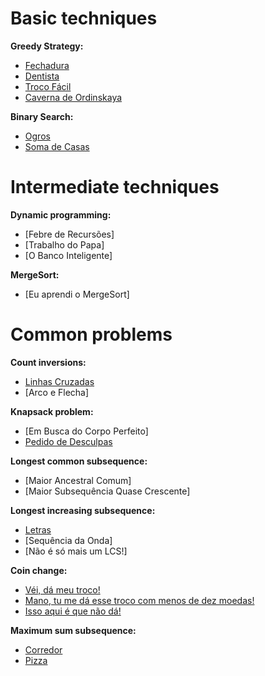 # Basic techniques
**Greedy Strategy:**
- [Fechadura]()
- [Dentista]()
- [Troco Fácil]()
- [Caverna de Ordinskaya]()

**Binary Search:**
- [Ogros]()
- [Soma de Casas]()

# Intermediate techniques
**Dynamic programming:**
- [Febre de Recursões]
- [Trabalho do Papa]
- [O Banco Inteligente]

**MergeSort:**
- [Eu aprendi o MergeSort]

# Common problems
**Count inversions:**
- [Linhas Cruzadas]()
- [Arco e Flecha]

**Knapsack problem:**
- [Em Busca do Corpo Perfeito]
- [Pedido de Desculpas]()

**Longest common subsequence:**
- [Maior Ancestral Comum]
- [Maior Subsequência Quase Crescente]

**Longest increasing subsequence:**
- [Letras]()
- [Sequência da Onda]
- [Não é só mais um LCS!]

**Coin change:**
- [Véi, dá meu troco!]()
- [Mano, tu me dá esse troco com menos de dez moedas!]()
- [Isso aqui é que não dá!]()

**Maximum sum subsequence:**
- [Corredor]()
- [Pizza]()